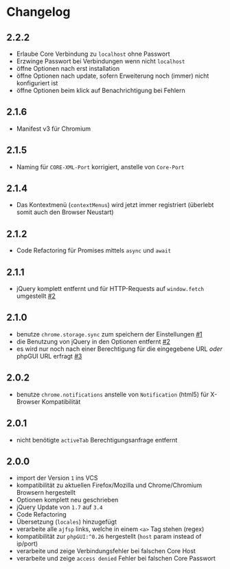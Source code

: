 # Changelog

## 2.2.2

- Erlaube Core Verbindung zu `localhost` ohne Passwort
- Erzwinge Passwort bei Verbindungen wenn nicht `localhost`
- öffne Optionen nach erst installation
- öffne Optionen nach update, sofern Erweiterung noch (immer) nicht konfiguriert ist
- öffne Optionen beim klick auf Benachrichtigung bei Fehlern

## 2.1.6

- Manifest v3 für Chromium

## 2.1.5

- Naming für `CORE-XML-Port` korrigiert, anstelle von `Core-Port`

## 2.1.4

- Das Kontextmenü (`contextMenus`) wird jetzt immer registriert (überlebt somit auch den Browser Neustart)

## 2.1.2

- Code Refactoring für Promises mittels `async` und `await`

## 2.1.1

- jQuery komplett entfernt und für HTTP-Requests auf `window.fetch` umgestellt [#2](/../../issues/2)

## 2.1.0

- benutze `chrome.storage.sync` zum speichern der Einstellungen [#1](/../../issues/1)
- die Benutzung von jQuery in den Optionen entfernt [#2](/../../issues/2)
- es wird nur noch nach einer Berechtigung für die eingegebene URL  _oder_ phpGUI URL erfragt [#3](/../../issues/3)

## 2.0.2

- benutze `chrome.notifications` anstelle von `Notification` (html5) für X-Browser Kompatibilität

## 2.0.1

- nicht benötigte `activeTab` Berechtigungsanfrage entfernt

## 2.0.0

- import der Version `1` ins VCS
- kompatibilität zu aktuellen Firefox/Mozilla und Chrome/Chromium Browsern hergestellt
- Optionen komplett neu geschrieben
- jQuery Update von `1.7` auf `3.4`
- Code Refactoring
- Übersetzung (`locales`) hinzugefügt
- verarbeite alle `ajfsp` links, welche in einem `<a>` Tag stehen (regex)
- kompatibilität zur `phpGUI:^0.26` hergestellt (`host` param instead of ip/port)
- verarbeite und zeige Verbindungsfehler bei falschen Core Host
- verarbeite und zeige `access denied` Fehler bei falschen Core Passwort


